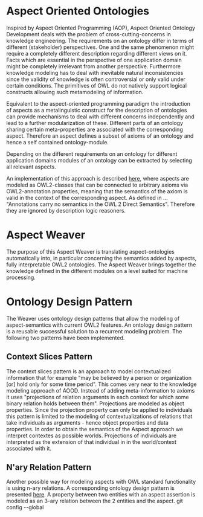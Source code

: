 # Aspect Oriented Ontologies

Inspired by Aspect Oriented Programming (AOP), Aspect Oriented Ontology Development deals with the problem of cross-cutting-concerns in knowledge engineering. The requirements on an ontology differ in terms of different (stakeholder) perspectives. One and the same phenomenon might require a completely different description regarding different views on it. Facts which are essential in the perspective of one application domain might be completely irrelevant from another perspective. Furthermore knowledge modeling has to deal with inevitable natural inconsistencies since the validity of knowledge is often controversial or only valid under certain conditions.
The primitives of OWL do not natively support logical constructs allowing such metamodeling of information.

Equivalent to the aspect-oriented programming paradigm the introduction of aspects as a metalinguistic construct for the description of ontologies can provide mechanisms to deal with different concerns independently and lead to a further modularization of these. Different parts of an ontology sharing certain meta-properties are associated with the corresponding aspect. Therefore an aspect defines a subset of axioms of an ontology and hence a self contained ontology-module.

Depending on the different requirements on an ontology for different application domains modules of an ontology can be extracted by selecting all relevant aspects.

An implementation of this approach is described [here](http://www.diss.fu-berlin.de/docs/servlets/MCRFileNodeServlet/FUDOCS_derivate_000000005284/CSCReport2015.pdf), where aspects are modeled as OWL2-classes that can be connected to arbitrary axioms via OWL2-annotation properties, meaning that the semantics of the axiom is valid in the context of the corresponding aspect. As defined in ... "Annotations carry no semantics in the OWL 2 Direct Semantics". Therefore they are ignored by description logic reasoners.

# Aspect Weaver

The purpose of this Aspect Weaver is translating aspect-ontologies automatically into, in particular concerning the semantics added by aspects, fully interpretable OWL2 ontologies. The Aspect Weaver brings together the knowledge defined in the different modules on a level suited for machine processing.


# Ontology Design Pattern

The Weaver uses ontology design patterns that allow the modeling of aspect-semantics with current OWL2 features. An ontology design pattern is a reusable successful solution to a recurrent modeling problem. The following two patterns have been implemented.

## Context Slices Pattern

The context slices pattern is an approach to model contextualized information that for example "may be believed by a person or organization [or] hold only for some time period". This comes very near to the knowledge modeling approach of AOOD. Instead of adding meta-information to axioms it uses "projections of relation arguments in each context for which some binary relation holds between them". Projections are modeled as object properties.
Since the projection property can only be applied to individuals this pattern is limited to the modeling of contextualizations of relations that take individuals as arguments - hence object properties and data properties. In order to obtain the semantics of the Aspect approach we interpret contextes as possible worlds. Projections of individuals are interpreted as the extension of that individual in in the world/context associated with it.


## N'ary Relation Pattern

Another possible way for modeling aspects with OWL standard functionality is using n-ary relations. A corresponding ontology design pattern is presented [here](http://ontologydesignpatterns.org/wiki/Submissions:N-Ary_Relation_Pattern_(OWL_2)).  A property between two entities with an aspect assertion is modeled as an 3-ary relation between the 2 entities and the aspect.
git config --global